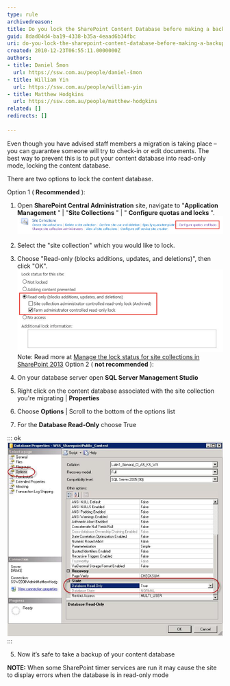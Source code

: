 ```yaml
---
type: rule
archivedreason: 
title: Do you lock the SharePoint Content Database before making a backup?
guid: 8dad04d4-ba19-4338-b35a-4eaad6b34fbc
uri: do-you-lock-the-sharepoint-content-database-before-making-a-backup
created: 2010-12-23T06:55:11.0000000Z
authors:
- title: Daniel Šmon
  url: https://ssw.com.au/people/daniel-šmon
- title: William Yin
  url: https://ssw.com.au/people/william-yin
- title: Matthew Hodgkins
  url: https://ssw.com.au/people/matthew-hodgkins
related: []
redirects: []

---
```


Even though you have advised staff members a migration is taking place – you can guarantee someone will try to check-in or edit documents. The best way to prevent this is to put your content database into read-only mode, locking the content database.
<!--endintro-->

There are two options to lock the content database.

Option 1 ( **Recommended** ):

1.  Open  **SharePoint Central Administration** site, navigate to "**Application Management** " | "**Site Collections** " | " **Configure quotas and locks** ".
![](quotas-and-locks.jpg)
2. Select the "site collection" which you would like to lock.

3. Choose "Read-only (blocks additions, updates, and deletions)", then click "OK".
![](read-only-status.jpg) Note: Read more at [Manage the lock status for site collections in SharePoint 2013](https://technet.microsoft.com/en-us/library/cc263238%28v=office.15%29.aspx?f=255&MSPPError=-2147217396)
Option 2 ( **not recommended** ):

1.    On your database server open      **SQL Server Management Studio**

2.    Right click on the content database associated with the site collection you're migrating | **Properties**

3.    Choose      **Options** | Scroll to the bottom of the options list

4.    For the      **Database Read-Only** choose True


::: ok  
![Figure - Database Properties | Options | Database-Read Only](LocLSQLDB.jpg)  
:::

5.    Now it’s safe to take a backup of your content database

**NOTE:** When some SharePoint timer services are run it may cause the site to display errors when the database is in read-only mode
